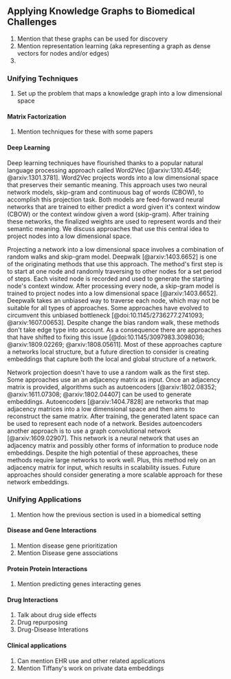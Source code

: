 ## Applying Knowledge Graphs to Biomedical Challenges

1. Mention that these graphs can be used for discovery
2. Mention representation learning (aka representing a graph as dense vectors for nodes and/or edges)
3. 

### Unifying Techniques

1. Set up the problem that maps a knowledge graph into a low dimensional space

#### Matrix Factorization

1. Mention techniques for these with some papers

#### Deep Learning

Deep learning techniques have flourished thanks to a popular natural language processing approach called Word2Vec [@arxiv:1310.4546; @arxiv:1301.3781].
Word2Vec projects words into a low dimensional space that preserves their semantic meaning.
This approach uses two neural network models, skip-gram and continuous bag of words (CBOW), to accomplish this projection task.
Both models are feed-forward neural networks that are trained to either predict a word given it's context window (CBOW) or the context window given a word (skip-gram).
After training these networks, the finalized weights are used to represent words and their semantic meaning.
We discuss approaches that use this central idea to project nodes into a low dimensional space.

Projecting a network into a low dimensional space involves a combination of random walks and skip-gram model. 
Deepwalk [@arxiv:1403.6652] is one of the originating methods that use this approach.
The method's first step is to start at one node and randomly traversing to other nodes for a set period of steps.
Each visited node is recorded and used to generate the starting node's context window.
After processing every node, a skip-gram model is trained to project nodes into a low dimensional space [@arxiv:1403.6652].
Deepwalk takes an unbiased way to traverse each node, which may not be suitable for all types of approaches.
Some approaches have evolved to circumvent this unbiased bottleneck [@doi:10.1145/2736277.2741093; @arxiv:1607.00653].
Despite change the bias random walk, these methods don't take edge type into account.
As a consequence there are approaches that have shifted to fixing this issue [@doi:10.1145/3097983.3098036; @arxiv:1809.02269; @arxiv:1808.05611].
Most of these approaches capture a networks local structure, but a future direction to consider is creating embeddings that capture both the local and global structure of a network.

Network projection doesn't have to use a random walk as the first step.
Some approaches use an an adjacency matrix as input.
Once an adjacency matrix is provided, algorithms such as autoencoders [@arxiv:1802.08352; @arxiv:1611.07308; @arxiv:1802.04407] can be used to generate embeddings.
Autoencoders [@arxiv:1404.7828] are networks that map adjacency matrices into a low dimensional space and then aims to reconstruct the same matrix.
After training, the generated latent space can be used to represent each node of a network.
Besides autoencoders another approach is to use a graph convolutional network [@arxiv:1609.02907].
This network is a neural network that uses an adjacency matrix and possibly other forms of information to produce node embeddings.
Despite the high potential of these approaches, these methods require large networks to work well.
Plus, this method rely on an adjacency matrix for input, which results in scalability issues.
Future approaches should consider generating a more scalable approach for these network embeddings.

### Unifying Applications

1. Mention how the previous section is used in a biomedical setting

#### Disease and Gene Interactions

1. Mention disease gene prioritization
2. Mention Disease gene associations

#### Protein Protein Interactions

1. Mention predicting genes interacting genes

#### Drug Interactions

1. Talk about drug side effects
2. Drug repurposing
3. Drug-Disease Interations

#### Clinical applications

1. Can mention EHR use and other related applications
2. Mention Tiffany's work on private data embeddings
